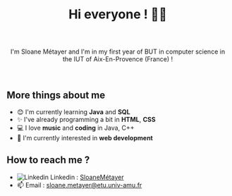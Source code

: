 # <p align="center" > Hi everyone ! 👋🏼</p>

&nbsp;
<p align="center" > 
I'm Sloane Métayer and I'm in my first year of BUT in computer science in the IUT of Aix-En-Provence (France) !  </p>
&nbsp;

## More things about me
-  😊 I'm currently learning **Java** and **SQL**
-  ✨ I've already programming a bit in **HTML**, **CSS**
-  :computer: I love **music** and **coding** in Java, C++ 
-  🧡 I'm currently interested in **web development**

## How to reach me ?
- ![Linkedin](https://i.stack.imgur.com/gVE0j.png) Linkedin : [SloaneMétayer](http:linkedin.com/in/sloane-metayer-7a803122a)
- 📫 Email : <sloane.metayer@etu.univ-amu.fr>



<!--
**sloaneMetayer/sloaneMetayer** is a ✨ _special_ ✨ repository because its `README.md` (this file) appears on your GitHub profile.

Here are some ideas to get you started:

- 🔭 I’m currently working on ...
- 🌱 I’m currently learning ...
- 👯 I’m looking to collaborate on ...
- 🤔 I’m looking for help with ...
- 💬 Ask me about ...
- 📫 How to reach me: ...
- 😄 Pronouns: ...
- ⚡ Fun fact: ...
-->

